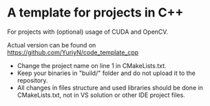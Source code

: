 # A template for projects in C++

For projects with (optional) usage of CUDA and OpenCV.

Actual version can be found on https://github.com/YuriyN/code_template_cpp

- Change the project name on line 1 in CMakeLists.txt.
- Keep your binaries in "build/" folder and do not upload it to the repository.
- All changes in files structure and used libraries should be done in CMakeLists.txt, not in VS solution or other IDE project files.